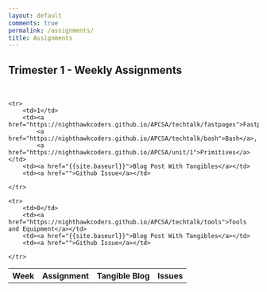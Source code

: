 ```yaml
---
layout: default
comments: true
permalink: /assignments/
title: Assignments
---
```

## Trimester 1 - Weekly Assignments
 <br>
<table>
    <tr>
     <th>Week</th>
     <th>Assignment</th>
     <th>Tangible Blog</th>
     <th>Issues</th>
    </tr>

    <tr>
        <td>1</td>
        <td><a href="https://nighthawkcoders.github.io/APCSA/techtalk/fastpages">Fastpages</a>,
            <a href="https://nighthawkcoders.github.io/APCSA/techtalk/bash">Bash</a>,
            <a href="https://nighthawkcoders.github.io/APCSA/unit/1">Primitives</a></td>
        <td><a href="{{site.baseurl}}">Blog Post With Tangibles</a></td>
        <td><a href="">Github Issue</a></td>
        
    </tr>

    <tr>
        <td>0</td>
        <td><a href="https://nighthawkcoders.github.io/APCSA/techtalk/tools">Tools and Equipment</a></td>
        <td><a href="{{site.baseurl}}">Blog Post With Tangibles</a></td>
        <td><a href="">Github Issue</a></td>
        
    </tr>


    
</table>
